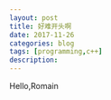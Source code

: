```yaml
---
layout: post
title: 好难开头啊
date: 2017-11-26
categories: blog
tags: [programming,c++]
description: 
---
```


Hello,Romain











